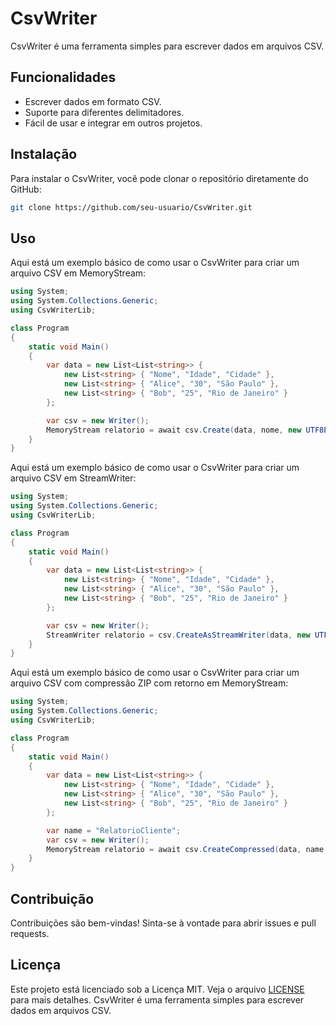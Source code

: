 # CsvWriter
CsvWriter é uma ferramenta simples para escrever dados em arquivos CSV.

## Funcionalidades

- Escrever dados em formato CSV.
- Suporte para diferentes delimitadores.
- Fácil de usar e integrar em outros projetos.

## Instalação

Para instalar o CsvWriter, você pode clonar o repositório diretamente do GitHub:

```bash
git clone https://github.com/seu-usuario/CsvWriter.git
```

## Uso

Aqui está um exemplo básico de como usar o CsvWriter para criar um arquivo CSV em MemoryStream:

```csharp
using System;
using System.Collections.Generic;
using CsvWriterLib;

class Program
{
    static void Main()
    {
        var data = new List<List<string>> {
            new List<string> { "Nome", "Idade", "Cidade" },
            new List<string> { "Alice", "30", "São Paulo" },
            new List<string> { "Bob", "25", "Rio de Janeiro" }
        };

        var csv = new Writer();
        MemoryStream relatorio = await csv.Create(data, nome, new UTF8Encoding(false));
    }
}
```

Aqui está um exemplo básico de como usar o CsvWriter para criar um arquivo CSV em StreamWriter:

```csharp
using System;
using System.Collections.Generic;
using CsvWriterLib;

class Program
{
    static void Main()
    {
        var data = new List<List<string>> {
            new List<string> { "Nome", "Idade", "Cidade" },
            new List<string> { "Alice", "30", "São Paulo" },
            new List<string> { "Bob", "25", "Rio de Janeiro" }
        };

        var csv = new Writer();
        StreamWriter relatorio = csv.CreateAsStreamWriter(data, new UTF8Encoding(false));
    }
}
```

Aqui está um exemplo básico de como usar o CsvWriter para criar um arquivo CSV com compressão ZIP com retorno em MemoryStream:

```csharp
using System;
using System.Collections.Generic;
using CsvWriterLib;

class Program
{
    static void Main()
    {
        var data = new List<List<string>> {
            new List<string> { "Nome", "Idade", "Cidade" },
            new List<string> { "Alice", "30", "São Paulo" },
            new List<string> { "Bob", "25", "Rio de Janeiro" }
        };

        var name = "RelatorioCliente";
        var csv = new Writer();
        MemoryStream relatorio = await csv.CreateCompressed(data, name, new UTF8Encoding(false));
    }
}
```

## Contribuição

Contribuições são bem-vindas! Sinta-se à vontade para abrir issues e pull requests.

## Licença

Este projeto está licenciado sob a Licença MIT. Veja o arquivo [LICENSE](LICENSE) para mais detalhes.
CsvWriter é uma ferramenta simples para escrever dados em arquivos CSV.
